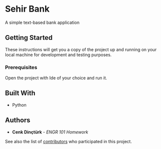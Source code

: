 # Sehir Bank

A simple text-based bank application

## Getting Started

These instructions will get you a copy of the project up and running on your local machine for development and testing purposes. 

### Prerequisites

Open the project with Ide of your choice and run it.


## Built With

* Python

## Authors

* **Cenk Dinçtürk** - *ENGR 101 Homework*

See also the list of [contributors](https://github.com/your/project/contributors) who participated in this project.
